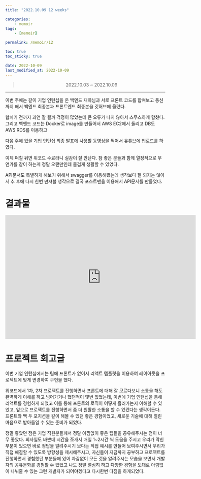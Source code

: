 ```yaml
---
title: "2022.10.09 12 weeks"

categories:
    - memoir
tags:
    - [memoir]

permalink: /memoir/12

toc: true
toc_sticky: true

date: 2022-10-09
last_modified_at: 2022-10-09
---
```



> <center> 2022.10.03 ~ 2022.10.09 </center>


---

이번 주에는 같이 기업 인턴십을 온 백엔드 재하님과 서로 프론트 코드를 합쳐보고 통신까지 해서 백엔드 최종본과 프론트엔드 최종본을 깃허브에 올렸다.

합치기 전까지 과연 잘 될까 걱정이 많았는데 큰 오류가 나지 않아서 스무스하게 합쳤다. 그리고 백엔드 코드는 Docker로 image를 만들어서 AWS EC2에서 돌리고 DB도 AWS RDS를 이용하고

다음 주에 있을 기업 인턴십 최종 발표에 사용할 동영상을 찍어서 유튜브에 업로드를 하였다.

이제 며칠 뒤면 위코드 수료라니 실감이 잘 안난다. 참 좋은 분들과 함께 열정적으로 무언가를 같이 하는게 정말 오랜만인데 즐겁게 생활할 수 있었다.

API문서도 특별하게 해보기 위해서 swagger를 이용해봤는데 생각보다 잘 되지는 않아서 추 후에 다시 한번 만져볼 생각으로 결국 포스트맨을 이용해서 API문서를 만들었다.

# 결과물

<iframe width="600" height="390" src="https://www.youtube.com/embed/hHqvgwSLE38" title="MINISTER TOKEN 구현영상" frameborder="0" allow="accelerometer; autoplay; clipboard-write; encrypted-media; gyroscope; picture-in-picture" allowfullscreen></iframe>


# 프로젝트 회고글

이번 기업 인턴십에서는 팀에 프론트가 없어서 리액트 템플릿을 이용하여 레이아웃을 프로젝트에 맞게 변경하여 구현을 했다.

위코드에서 1차, 2차 프로젝트를 진행하면서 프론트에 대해 잘 모르다보니 소통을 해도 완벽하게 이해를 하고 넘어가거나 했던적이 몇번 없었는데, 이번에 기업 인턴십을 통해 리액트를 경험하게 되었고 이를 통해 프론트의 로직이 어떻게 흘러가는지 이해할 수 있었고, 앞으로 프로젝트를 진행하면서 좀 더 원활한 소통을 할 수 있겠다는 생각이든다. 프론트와 백 두 포지션을 같이 해볼 수 있던 좋은 경험이었고, 새로운 기술에 대해 열린 마음으로 받아들일 수 있는 준비가 되었다.

정말 좋았던 점은 기업 직원분들께서 정말 아낌없이 좋은 팁들을 공유해주시는 점이 너무 좋았다. 회사일도 바쁜데 시간을 쪼개서 매일 1~2시간 씩 도움을 주시고 우리가 막힌 부분이 있으면 바로 정답을 알려주시기 보다는 직접 예시를 만들어 보여주시면서 우리가 직접 해결할 수 있도록 방향성을 제시해주시고, 자신들이 지금까지 공부하고 프로젝트를 진행하면서 경험했던 부분들에 있어 과감없이 모든 것을 알려주시는 모습을 보면서 개발자의 공유문화를 경험할 수 있었고 나도 정말 열심히 하고 다양한 경험을 토대로 아낌없이 나눠줄 수 있는 그런 개발자가 되어야겠다고 다시한번 다짐을 하게되었다.